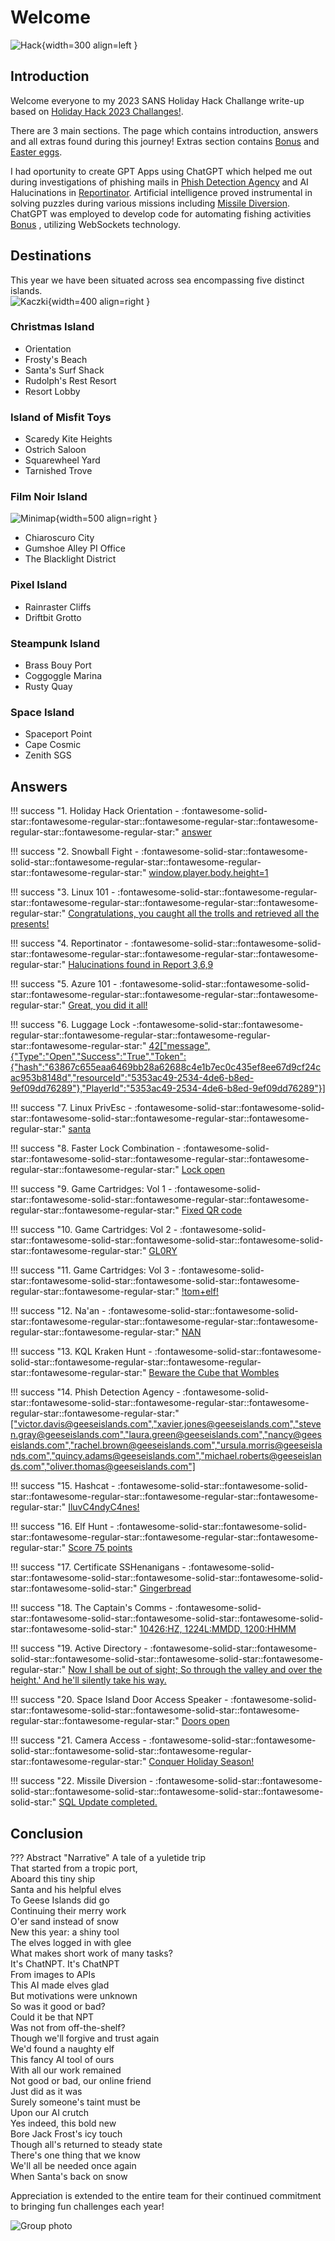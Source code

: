 # Welcome


![Hack](./img/misc/hack.png){width=300 align=left }
## Introduction

Welcome everyone to my 2023 SANS Holiday Hack Challange write-up based on [Holiday Hack 2023 Challanges!](https://2023.holidayhackchallenge.com/).

There are 3 main sections. The page which contains introduction, answers and all extras found during this journey! Extras section contains [Bonus](./bonus.md) and [Easter eggs](./easter_eggs.md). 

I had oportunity to create GPT Apps using ChatGPT which helped me out during investigations of phishing mails in [Phish Detection Agency](./objectives/o13.md) and AI Halucinations in [Reportinator](./objectives/o4.md). Artificial intelligence proved instrumental in solving puzzles during various missions including [Missile Diversion](./objectives/o22.md). ChatGPT was employed to develop code for automating fishing activities [Bonus](./bonus.md) , utilizing WebSockets technology.


## Destinations
This year we have been situated across sea encompassing five distinct islands.<br/>
![Kaczki](./img/misc/kaczki.png){width=400 align=right }

###     Christmas Island
- Orientation 
- Frosty's Beach
- Santa's Surf Shack
- Rudolph's Rest Resort
- Resort Lobby

### Island of Misfit Toys

- Scaredy Kite Heights
- Ostrich Saloon
- Squarewheel Yard
- Tarnished Trove

### Film Noir Island
![Minimap](./img/misc/minimap.png){width=500 align=right }

- Chiaroscuro City
- Gumshoe Alley PI Office
- The Blacklight District



### Pixel Island

- Rainraster Cliffs
- Driftbit Grotto

### Steampunk Island

- Brass Bouy Port
- Coggoggle Marina
- Rusty Quay

### Space Island

- Spaceport Point
- Cape Cosmic
- Zenith SGS



## Answers

!!! success "1. Holiday Hack Orientation - :fontawesome-solid-star::fontawesome-regular-star::fontawesome-regular-star::fontawesome-regular-star::fontawesome-regular-star:"
    [answer](./objectives/o1.md)

!!! success "2. Snowball Fight - :fontawesome-solid-star::fontawesome-solid-star::fontawesome-regular-star::fontawesome-regular-star::fontawesome-regular-star:"
    [window.player.body.height=1](./objectives/o2.md)

!!! success "3. Linux 101 - :fontawesome-solid-star::fontawesome-regular-star::fontawesome-regular-star::fontawesome-regular-star::fontawesome-regular-star:"
    [Congratulations, you caught all the trolls and retrieved all the presents!](./objectives/o3.md)

!!! success "4. Reportinator - :fontawesome-solid-star::fontawesome-solid-star::fontawesome-regular-star::fontawesome-regular-star::fontawesome-regular-star:"
    [Halucinations found in Report 3,6,9](./objectives/o4.md)

!!! success "5. Azure 101 - :fontawesome-solid-star::fontawesome-solid-star::fontawesome-regular-star::fontawesome-regular-star::fontawesome-regular-star:"
    [Great, you did it all!](./objectives/o5.md)

!!! success "6. Luggage Lock -:fontawesome-solid-star::fontawesome-regular-star::fontawesome-regular-star::fontawesome-regular-star::fontawesome-regular-star:"
    [42["message",{"Type":"Open","Success":"True","Token":{"hash":"63867c655eaa6469bb28a62688c4e1b7ec0c435ef8ee67d9cf24cac953b8148d","resourceId":"5353ac49-2534-4de6-b8ed-9ef09dd76289"},"PlayerId":"5353ac49-2534-4de6-b8ed-9ef09dd76289"}]](./objectives/o6.md)

!!! success "7. Linux PrivEsc - :fontawesome-solid-star::fontawesome-solid-star::fontawesome-solid-star::fontawesome-regular-star::fontawesome-regular-star:"
    [santa](./objectives/o7.md)

!!! success "8. Faster Lock Combination - :fontawesome-solid-star::fontawesome-solid-star::fontawesome-regular-star::fontawesome-regular-star::fontawesome-regular-star:"
    [Lock open](./objectives/o17.md)

!!! success "9. Game Cartridges: Vol 1 - :fontawesome-solid-star::fontawesome-solid-star::fontawesome-regular-star::fontawesome-regular-star::fontawesome-regular-star:"
    [Fixed QR code](./objectives/o8.md)

!!! success "10. Game Cartridges: Vol 2 - :fontawesome-solid-star::fontawesome-solid-star::fontawesome-solid-star::fontawesome-solid-star::fontawesome-regular-star:"
    [GL0RY](./objectives/o9.md)

!!! success "11. Game Cartridges: Vol 3 - :fontawesome-solid-star::fontawesome-solid-star::fontawesome-solid-star::fontawesome-regular-star::fontawesome-regular-star:"
    [!tom+elf!](./objectives/o10.md)

!!! success "12. Na'an - :fontawesome-solid-star::fontawesome-solid-star::fontawesome-regular-star::fontawesome-regular-star::fontawesome-regular-star::fontawesome-regular-star:"
    [NAN](./objectives/o11.md)

!!! success "13. KQL Kraken Hunt - :fontawesome-solid-star::fontawesome-solid-star::fontawesome-regular-star::fontawesome-regular-star::fontawesome-regular-star:"
    [Beware the Cube that Wombles](./objectives/o12.md)

!!! success "14. Phish Detection Agency - :fontawesome-solid-star::fontawesome-solid-star::fontawesome-regular-star::fontawesome-regular-star::fontawesome-regular-star:"
    [["victor.davis@geeseislands.com","xavier.jones@geeseislands.com","steven.gray@geeseislands.com","laura.green@geeseislands.com","nancy@geeseislands.com","rachel.brown@geeseislands.com","ursula.morris@geeseislands.com","quincy.adams@geeseislands.com","michael.roberts@geeseislands.com","oliver.thomas@geeseislands.com"]](./objectives/o13.md)

!!! success "15. Hashcat - :fontawesome-solid-star::fontawesome-solid-star::fontawesome-regular-star::fontawesome-regular-star::fontawesome-regular-star:"
    [IluvC4ndyC4nes!](./objectives/o15.md)

!!! success "16. Elf Hunt - :fontawesome-solid-star::fontawesome-solid-star::fontawesome-regular-star::fontawesome-regular-star::fontawesome-regular-star:"
    [Score 75 points](./objectives/o14.md)

!!! success "17. Certificate SSHenanigans - :fontawesome-solid-star::fontawesome-solid-star::fontawesome-solid-star::fontawesome-solid-star::fontawesome-solid-star:"
    [Gingerbread](./objectives/o16.md)

!!! success "18. The Captain's Comms - :fontawesome-solid-star::fontawesome-solid-star::fontawesome-solid-star::fontawesome-solid-star::fontawesome-solid-star:"
    [10426:HZ, 1224L:MMDD, 1200:HHMM](./objectives/o18.md)        

!!! success "19. Active Directory - :fontawesome-solid-star::fontawesome-solid-star::fontawesome-solid-star::fontawesome-solid-star::fontawesome-regular-star:"
    [Now I shall be out of sight; So through the valley and over the height.' And he'll silently take his way.](./objectives/o19.md)    

!!! success "20. Space Island Door Access Speaker - :fontawesome-solid-star::fontawesome-solid-star::fontawesome-solid-star::fontawesome-regular-star::fontawesome-regular-star:"
    [Doors open](./objectives/o20.md)    

!!! success "21. Camera Access - :fontawesome-solid-star::fontawesome-solid-star::fontawesome-solid-star::fontawesome-regular-star::fontawesome-regular-star:"
    [Conquer Holiday Season!](./objectives/o21.md)    

!!! success "22. Missile Diversion - :fontawesome-solid-star::fontawesome-solid-star::fontawesome-solid-star::fontawesome-solid-star::fontawesome-solid-star:"
    [SQL Update completed.](./objectives/o22.md)    

## Conclusion

??? Abstract "Narrative"
    A tale of a yuletide trip<br/>
    That started from a tropic port,<br/>
    Aboard this tiny ship<br/>
    Santa and his helpful elves<br/>
    To Geese Islands did go<br/>
    Continuing their merry work<br/>
    O'er sand instead of snow<br/>
    New this year: a shiny tool<br/>
    The elves logged in with glee<br/>
    What makes short work of many tasks?<br/>
    It's ChatNPT. It's ChatNPT<br/>
    From images to APIs<br/>
    This AI made elves glad<br/>
    But motivations were unknown<br/>
    So was it good or bad?<br/>
    Could it be that NPT<br/>
    Was not from off-the-shelf?<br/>
    Though we'll forgive and trust again<br/>
    We'd found a naughty elf<br/>
    This fancy AI tool of ours<br/>
    With all our work remained<br/>
    Not good or bad, our online friend<br/>
    Just did as it was <br/>
    Surely someone's taint must be<br/>
    Upon our AI crutch<br/>
    Yes indeed, this bold new <br/>
    Bore Jack Frost's icy touch<br/>
    Though all's returned to steady state<br/>
    There's one thing that we know<br/>
    We'll all be needed once again<br/>
    When Santa's back on snow<br/>  


Appreciation is extended to the entire team for their continued commitment to bringing fun challenges each year!

![Group photo](./img/misc/ad.png)
